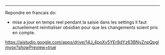 <!-- 
Repondre en francais 
affichage  graphique de la structure de des fichers et des dossiers

>>> lugin obsidin 
environnement svelte (version 4et pas plus)
--------------------
concis , orecis, oratique, intelligent, complet
--------------------

le plugin fonctionne bien, mais j ai besoin que l utilisateur puisse définir lui meme des pattern et couleurs personalisés dans les settigns du plugin (tout doit etre en svelte avannt d etre compilé dans ke main.js)
1er image  montre un exemple de l ajout par l utilisaateur des patterns,
2e image, c est une vue actuel des effet du plugin

----------------
 nuulle part pour l utilisateur d entrer couleur et patterns personalisé suplementtaire. ( si je me trompe tu me dis ou trouver
-------------------
 c est paprfait 
 blocs plus compact dans les settings duu plug dans obsidian
 les patterne et couleur de base, actuellemnt caché dans le code doivent etre exposés et modigiable parl l'utilisateur (donc bloc disponible dans les settings avant qu on `+add patern` et relatif au directives dasn fichier venan de sublimetext source d inspiration ) 
 avoir les bloc par defaut 
 voila dans sublimetex ce qu j ai personalisé pour mes colorations syntaxique, peut transformer pour l intégration dans notre plug obsidian?
 la coloration syntaxique 
 ------------------- 

 c est compact dans les settings, merci
 voila le settings par defaut, mais je veut plus deataillé . tu dois prendre les contenu regex et couleur pour definir tout comme setting (et l utilisateur n aura plus qu a laisser active ou desactivé certains au besoin) mais toujours avec possiblilité d'ajouter
 je ne sais pas comment sera possible de gerer les imbrications (comme les guillemets entre le parenthesses ou vice-versa etc.)
-->

--------------------
Repondre en francais 
do:
- mise a jour en temps reel pendant la saisie dans les settings
    Il faut actuellement reinitialiser obsidian pour que les changements soient pris en compte.
 

https://aistudio.google.com/apps/drive/14J_4poXv5YEr8dYz63BNyZnpQpglmyox?showPreview=true